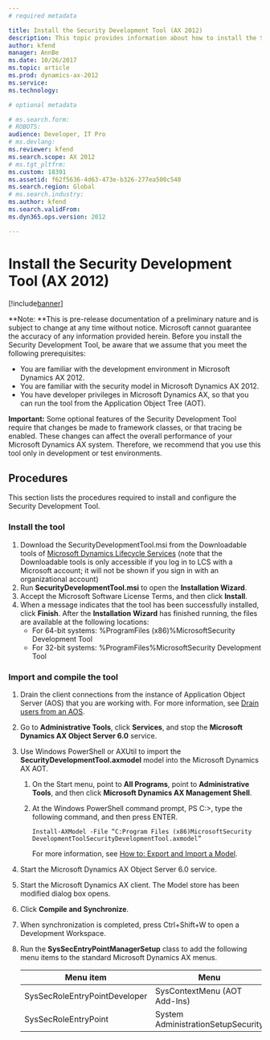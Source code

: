 ```yaml
---
# required metadata

title: Install the Security Development Tool (AX 2012)
description: This topic provides information about how to install the Security Development Tool. 
author: kfend
manager: AnnBe
ms.date: 10/26/2017
ms.topic: article
ms.prod: dynamics-ax-2012 
ms.service: 
ms.technology:

# optional metadata

# ms.search.form: 
# ROBOTS: 
audience: Developer, IT Pro
# ms.devlang: 
ms.reviewer: kfend
ms.search.scope: AX 2012
# ms.tgt_pltfrm: 
ms.custom: 18391
ms.assetid: f62f5636-4d63-473e-b326-277ea500c540
ms.search.region: Global
# ms.search.industry: 
ms.author: kfend
ms.search.validFrom: 
ms.dyn365.ops.version: 2012

---
```


# Install the Security Development Tool (AX 2012)

[!include[banner](../../includes/banner.md)]




**Note: **This is pre-release documentation of a preliminary nature and is subject to change at any time without notice. Microsoft cannot guarantee the accuracy of any information provided herein. Before you install the Security Development Tool, be aware that we assume that you meet the following prerequisites:

-   You are familiar with the development environment in Microsoft Dynamics AX 2012.
-   You are familiar with the security model in Microsoft Dynamics AX 2012.
-   You have developer privileges in Microsoft Dynamics AX, so that you can run the tool from the Application Object Tree (AOT).

**Important:** Some optional features of the Security Development Tool require that changes be made to framework classes, or that tracing be enabled. These changes can affect the overall performance of your Microsoft Dynamics AX system. Therefore, we recommend that you use this tool only in development or test environments.

## Procedures
This section lists the procedures required to install and configure the Security Development Tool.

### Install the tool

1.  Download the SecurityDevelopmentTool.msi from the Downloadable tools of [Microsoft Dynamics Lifecycle Services](https://lcs.dynamics.com) (note that the Downloadable tools is only accessible if you log in to LCS with a Microsoft account; it will not be shown if you sign in with an organizational account)
2.  Run **SecurityDevelopmentTool.msi** to open the **Installation Wizard**.
3.  Accept the Microsoft Software License Terms, and then click **Install**.
4.  When a message indicates that the tool has been successfully installed, click **Finish**. After the **Installation** **Wizard** has finished running, the files are available at the following locations:
    -   For 64-bit systems: %ProgramFiles (x86)%MicrosoftSecurity Development Tool
    -   For 32-bit systems: %ProgramFiles%MicrosoftSecurity Development Tool

### Import and compile the tool

1.  Drain the client connections from the instance of Application Object Server (AOS) that you are working with. For more information, see [Drain users from an AOS](http://technet.microsoft.com/en-us/library/hh433538.aspx).
2.  Go to **Administrative Tools**, click **Services**, and stop the **Microsoft Dynamics AX Object Server 6.0** service.
3.  Use Windows PowerShell or AXUtil to import the **SecurityDevelopmentTool.axmodel** model into the Microsoft Dynamics AX AOT.
    1.  On the Start menu, point to **All Programs**, point to **Administrative Tools**, and then click **Microsoft Dynamics AX Management Shell**.
    2.  At the Windows PowerShell command prompt, PS C:&gt;, type the following command, and then press ENTER.

            Install-AXModel -File “C:Program Files (x86)MicrosoftSecurity DevelopmentToolSecurityDevelopmentTool.axmodel”

        For more information, see [How to: Export and Import a Model](http://msdn.microsoft.com/library/c2449a03-7574-4b9d-8518-9005b560209f(AX.60).aspx).

4.  Start the Microsoft Dynamics AX Object Server 6.0 service.
5.  Start the Microsoft Dynamics AX client. The Model store has been modified dialog box opens.
6.  Click **Compile and Synchronize**.
7.  When synchronization is completed, press Ctrl+Shift+W to open a Development Workspace.
8.  Run the **SysSecEntryPointManagerSetup** class to add the following menu items to the standard Microsoft Dynamics AX menus.

    | Menu item                     | Menu                               |
    |-------------------------------|------------------------------------|
    | SysSecRoleEntryPointDeveloper | SysContextMenu (AOT Add-Ins)       |
    | SysSecRoleEntryPoint          | System AdministrationSetupSecurity |





